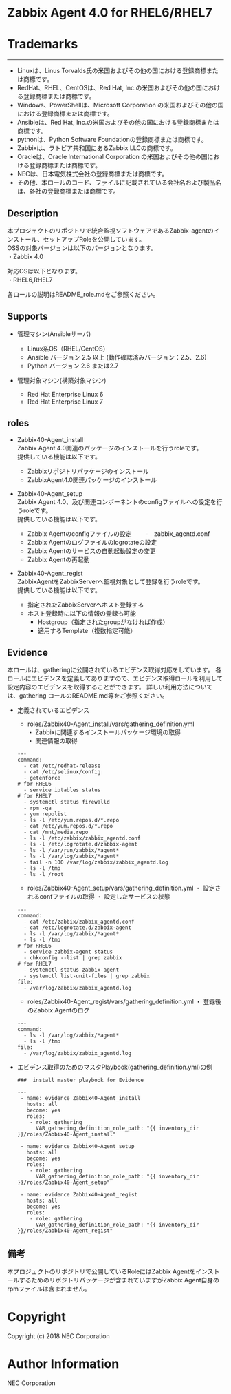 # Zabbix Agent 4.0 for RHEL6/RHEL7

# Trademarks
-----------
* Linuxは、Linus Torvalds氏の米国およびその他の国における登録商標または商標です。
* RedHat、RHEL、CentOSは、Red Hat, Inc.の米国およびその他の国における登録商標または商標です。
* Windows、PowerShellは、Microsoft Corporation の米国およびその他の国における登録商標または商標です。
* Ansibleは、Red Hat, Inc.の米国およびその他の国における登録商標または商標です。
* pythonは、Python Software Foundationの登録商標または商標です。
* Zabbixは、ラトビア共和国にあるZabbix LLCの商標です。
* Oracleは、Oracle International Corporation の米国およびその他の国における登録商標または商標です。
* NECは、日本電気株式会社の登録商標または商標です。
* その他、本ロールのコード、ファイルに記載されている会社名および製品名は、各社の登録商標または商標です。

## Description
本プロジェクトのリポジトリで統合監視ソフトウェアであるZabbix-agentのインストール、セットアップRoleを公開しています。  
OSSの対象バージョンは以下のバージョンとなります。  
・Zabbix 4.0  
  
対応OSは以下となります。  
・RHEL6,RHEL7  

各ロールの説明はREADME_role.mdをご参照ください。

## Supports

- 管理マシン(Ansibleサーバ)
  * Linux系OS（RHEL/CentOS）
  * Ansible バージョン 2.5 以上 (動作確認済みバージョン：2.5、2.6)
  * Python バージョン 2.6 または2.7


- 管理対象マシン(構築対象マシン)
  * Red Hat Enterprise Linux 6
  * Red Hat Enterprise Linux 7

## roles

  - Zabbix40-Agent_install  
     Zabbix Agent 4.0関連のパッケージのインストールを行うroleです。  
     提供している機能は以下です。

    * Zabbixリポジトリパッケージのインストール
    * ZabbixAgent4.0関連パッケージのインストール


  - Zabbix40-Agent_setup  
     Zabbix Agent 4.0、及び関連コンポーネントのconfigファイルへの設定を行うroleです。  
     提供している機能は以下です。

     * Zabbix Agentのconfigファイルの設定
     　　-　zabbix_agentd.conf
     * Zabbix Agentのログファイルのlogrotateの設定
     * Zabbix Agentのサービスの自動起動設定の変更
     * Zabbix Agentの再起動


  - Zabbix40-Agent_regist  
     ZabbixAgentをZabbixServerへ監視対象として登録を行うroleです。  
     提供している機能は以下です。

    * 指定されたZabbixServerへホスト登録する
    * ホスト登録時に以下の情報の登録も可能
       - Hostgroup（指定されたgroupがなければ作成）
       - 適用するTemplate（複数指定可能）


## Evidence

本ロールは、gatheringに公開されているエビデンス取得対応をしています。
各ロールにエビデンスを定義してありますので、エビデンス取得ロールを利用して設定内容のエビデンスを取得することができます。
詳しい利用方法については、gathering ロールのREADME.md等をご参照ください。

 - 定義されているエビデンス

      * roles/Zabbix40-Agent_install/vars/gathering_definition.yml  
        ・ Zabbixに関連するインストールパッケージ環境の取得  
        ・ 関連情報の取得  

   ~~~
   ---
   command:
     - cat /etc/redhat-release
     - cat /etc/selinux/config
     - getenforce
   # for RHEL6
     - service iptables status
   # for RHEL7
     - systemctl status firewalld
     - rpm -qa
     - yum repolist
     - ls -l /etc/yum.repos.d/*.repo
     - cat /etc/yum.repos.d/*.repo
     - cat /mnt/media.repo
     - ls -l /etc/zabbix/zabbix_agentd.conf
     - ls -l /etc/logrotate.d/zabbix-agent
     - ls -l /var/run/zabbix/*agent*
     - ls -l /var/log/zabbix/*agent*
     - tail -n 100 /var/log/zabbix/zabbix_agentd.log
     - ls -l /tmp
     - ls -l /root
   ~~~

      * roles/Zabbix40-Agent_setup/vars/gathering_definition.yml
        ・ 設定されるconfファイルの取得
        ・ 設定したサービスの状態

   ~~~
   ---
   command:
     - cat /etc/zabbix/zabbix_agentd.conf
     - cat /etc/logrotate.d/zabbix-agent
     - ls -l /var/log/zabbix/*agent*
     - ls -l /tmp
   # for RHEL6
     - service zabbix-agent status
     - chkconfig --list | grep zabbix
   # for RHEL7
     - systemctl status zabbix-agent
     - systemctl list-unit-files | grep zabbix
   file:
     - /var/log/zabbix/zabbix_agentd.log
   ~~~

      * roles/Zabbix40-Agent_regist/vars/gathering_definition.yml
         ・ 登録後のZabbix Agentのログ

   ~~~
   ---
   command:
     - ls -l /var/log/zabbix/*agent*
     - ls -l /tmp
   file:
     - /var/log/zabbix/zabbix_agentd.log
   ~~~


 - エビデンス取得のためのマスタPlaybook(gathering_definition.yml)の例

   ~~~
   ###  install master playbook for Evidence

   ---
    - name: evidence Zabbix40-Agent_install
      hosts: all
      become: yes
      roles:
       - role: gathering
         VAR_gathering_definition_role_path: "{{ inventory_dir }}/roles/Zabbix40-Agent_install"

    - name: evidence Zabbix40-Agent_setup
      hosts: all
      become: yes
      roles:
       - role: gathering
         VAR_gathering_definition_role_path: "{{ inventory_dir }}/roles/Zabbix40-Agent_setup"

    - name: evidence Zabbix40-Agent_regist
      hosts: all
      become: yes
      roles:
       - role: gathering
         VAR_gathering_definition_role_path: "{{ inventory_dir }}/roles/Zabbix40-Agent_regist"

   ~~~

## 備考
本プロジェクトのリポジトリで公開しているRoleにはZabbix Agentをインストールするためのリポジトリパッケージが含まれていますがZabbix Agent自身のrpmファイルは含まれません。   

# Copyright
Copyright (c) 2018 NEC Corporation

# Author Information
NEC Corporation
